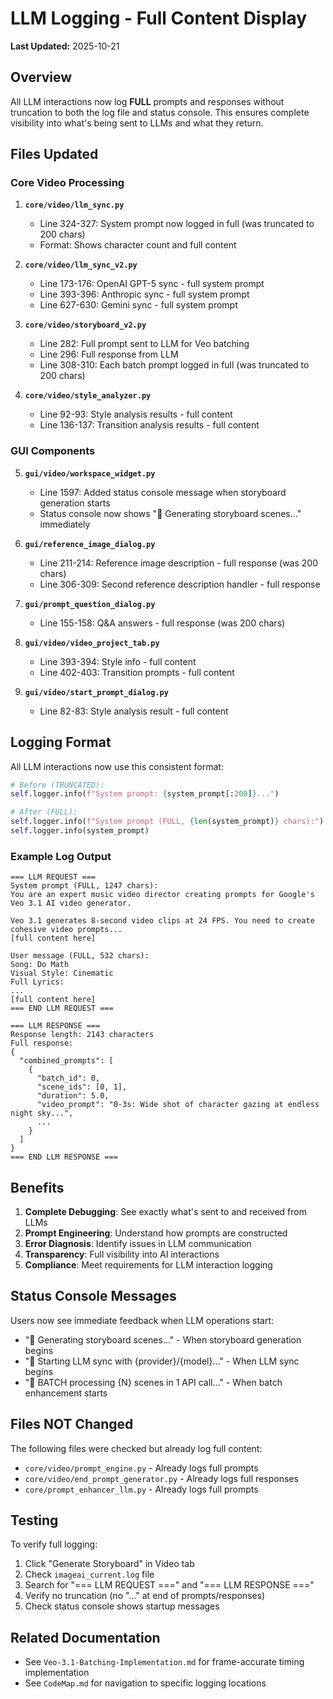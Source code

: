 # LLM Logging - Full Content Display

**Last Updated:** 2025-10-21

## Overview

All LLM interactions now log **FULL** prompts and responses without truncation to both the log file and status console. This ensures complete visibility into what's being sent to LLMs and what they return.

## Files Updated

### Core Video Processing

1. **`core/video/llm_sync.py`**
   - Line 324-327: System prompt now logged in full (was truncated to 200 chars)
   - Format: Shows character count and full content

2. **`core/video/llm_sync_v2.py`**
   - Line 173-176: OpenAI GPT-5 sync - full system prompt
   - Line 393-396: Anthropic sync - full system prompt
   - Line 627-630: Gemini sync - full system prompt

3. **`core/video/storyboard_v2.py`**
   - Line 282: Full prompt sent to LLM for Veo batching
   - Line 296: Full response from LLM
   - Line 308-310: Each batch prompt logged in full (was truncated to 200 chars)

4. **`core/video/style_analyzer.py`**
   - Line 92-93: Style analysis results - full content
   - Line 136-137: Transition analysis results - full content

### GUI Components

5. **`gui/video/workspace_widget.py`**
   - Line 1597: Added status console message when storyboard generation starts
   - Status console now shows "📝 Generating storyboard scenes..." immediately

6. **`gui/reference_image_dialog.py`**
   - Line 211-214: Reference image description - full response (was 200 chars)
   - Line 306-309: Second reference description handler - full response

7. **`gui/prompt_question_dialog.py`**
   - Line 155-158: Q&A answers - full response (was 200 chars)

8. **`gui/video/video_project_tab.py`**
   - Line 393-394: Style info - full content
   - Line 402-403: Transition prompts - full content

9. **`gui/video/start_prompt_dialog.py`**
   - Line 82-83: Style analysis result - full content

## Logging Format

All LLM interactions now use this consistent format:

```python
# Before (TRUNCATED):
self.logger.info(f"System prompt: {system_prompt[:200]}...")

# After (FULL):
self.logger.info(f"System prompt (FULL, {len(system_prompt)} chars):")
self.logger.info(system_prompt)
```

### Example Log Output

```
=== LLM REQUEST ===
System prompt (FULL, 1247 chars):
You are an expert music video director creating prompts for Google's Veo 3.1 AI video generator.

Veo 3.1 generates 8-second video clips at 24 FPS. You need to create cohesive video prompts...
[full content here]

User message (FULL, 532 chars):
Song: Do Math
Visual Style: Cinematic
Full Lyrics:
...
[full content here]
=== END LLM REQUEST ===

=== LLM RESPONSE ===
Response length: 2143 characters
Full response:
{
  "combined_prompts": [
    {
      "batch_id": 0,
      "scene_ids": [0, 1],
      "duration": 5.0,
      "video_prompt": "0-3s: Wide shot of character gazing at endless night sky...",
      ...
    }
  ]
}
=== END LLM RESPONSE ===
```

## Benefits

1. **Complete Debugging**: See exactly what's sent to and received from LLMs
2. **Prompt Engineering**: Understand how prompts are constructed
3. **Error Diagnosis**: Identify issues in LLM communication
4. **Transparency**: Full visibility into AI interactions
5. **Compliance**: Meet requirements for LLM interaction logging

## Status Console Messages

Users now see immediate feedback when LLM operations start:

- "📝 Generating storyboard scenes..." - When storyboard generation begins
- "🎵 Starting LLM sync with {provider}/{model}..." - When LLM sync begins
- "🚀 BATCH processing {N} scenes in 1 API call..." - When batch enhancement starts

## Files NOT Changed

The following files were checked but already log full content:

- `core/video/prompt_engine.py` - Already logs full prompts
- `core/video/end_prompt_generator.py` - Already logs full responses
- `core/prompt_enhancer_llm.py` - Already logs full prompts

## Testing

To verify full logging:

1. Click "Generate Storyboard" in Video tab
2. Check `imageai_current.log` file
3. Search for "=== LLM REQUEST ===" and "=== LLM RESPONSE ==="
4. Verify no truncation (no "..." at end of prompts/responses)
5. Check status console shows startup messages

## Related Documentation

- See `Veo-3.1-Batching-Implementation.md` for frame-accurate timing implementation
- See `CodeMap.md` for navigation to specific logging locations
